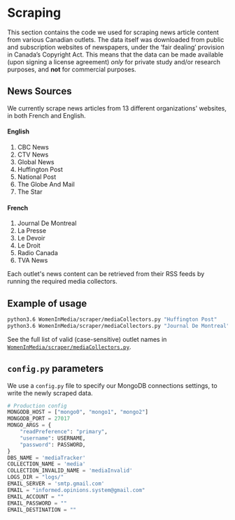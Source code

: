 # Scraping
This section contains the code we used for scraping news article content from various Canadian outlets. The data itself was downloaded from public and subscription websites of newspapers, under the ‘fair dealing’ provision in Canada’s Copyright Act.  This means that the data can be made available (upon signing a license agreement) *only* for private study and/or research purposes, and **not** for commercial purposes.

## News Sources
We currently scrape news articles from 13 different organizations' websites, in both French and English.

#### English
1. CBC News
2. CTV News
3. Global News
4. Huffington Post
5. National Post
6. The Globe And Mail
7. The Star

#### French
1. Journal De Montreal
2. La Presse
3. Le Devoir
4. Le Droit
5. Radio Canada
6. TVA News

Each outlet's news content can be retrieved from their RSS feeds by running the required media collectors.

## Example of usage

```sh
python3.6 WomenInMedia/scraper/mediaCollectors.py "Huffington Post"
python3.6 WomenInMedia/scraper/mediaCollectors.py "Journal De Montreal"
```

See the full list of valid (case-sensitive) outlet names in [`WomenInMedia/scraper/mediaCollectors.py`](https://github.com/maitetaboada/WomenInMedia/blob/master/scraper/mediaCollectors.py).


## `config.py` parameters
We use a `config.py` file to specify our MongoDB connections settings, to write the newly scraped data.

```python
# Production config
MONGODB_HOST = ["mongo0", "mongo1", "mongo2"]
MONGODB_PORT = 27017
MONGO_ARGS = {
    "readPreference": "primary",
    "username": USERNAME,
    "password": PASSWORD,
}
DBS_NAME = 'mediaTracker'
COLLECTION_NAME = 'media'
COLLECTION_INVALID_NAME = 'mediaInvalid'
LOGS_DIR = "logs/"
EMAIL_SERVER = 'smtp.gmail.com'
EMAIL = "informed.opinions.system@gmail.com"
EMAIL_ACCOUNT = ""
EMAIL_PASSWORD = ""
EMAIL_DESTINATION = ""
```
